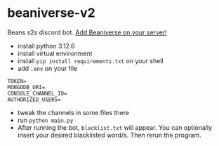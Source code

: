 # beaniverse-v2
Beans s2s discord bot. [Add Beaniverse on your server!](https://discord.com/oauth2/authorize?client_id=992874324996399196&scope=bot&permissions=8)

- install python 3.12.6
- install virtual environment
- install `pip install requirements.txt` on your shell
- add `.env` on your file
```
TOKEN=
MONGODB_URI=
CONSOLE_CHANNEL_ID=
AUTHORIZED_USERS=
```
- tweak the channels in some files there
- run `python main.py`
- After running the bot, `blacklist.txt` will appear. You can optionally insert your desired blacklisted word/s. Then rerun the program.
